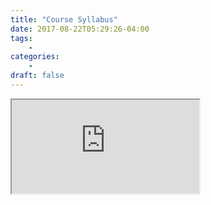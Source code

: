```yaml
---
title: "Course Syllabus"
date: 2017-08-22T05:29:26-04:00
tags:
    -
categories:
    -
draft: false
---
```


<div id="syllabus-container">
	<iframe  id="syllabus-iframe" src="https://docs.google.com/document/d/e/2PACX-1vTwI7ZCEs0-JGr9wHr9srLyoTfuVAIsxBeDGCcBJS7VFPnQbxf9l50QcUFURsJJ6ayxflsd6z75Xe0V/pub?embedded=true"></iframe>
</div>